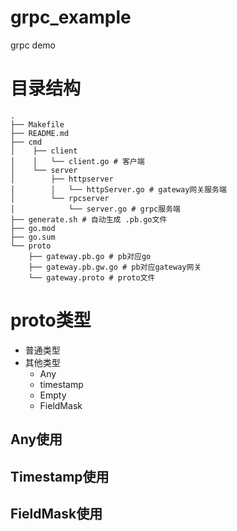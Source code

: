 # grpc_example
grpc demo

# 目录结构

```
.
├── Makefile
├── README.md
├── cmd
│    ├── client
│    │   └── client.go # 客户端
│    └── server
│        ├── httpserver
│        │   └── httpServer.go # gateway网关服务端
│        └── rpcserver
│            └── server.go # grpc服务端
├── generate.sh # 自动生成 .pb.go文件
├── go.mod
├── go.sum
└── proto
    ├── gateway.pb.go # pb对应go
    ├── gateway.pb.gw.go # pb对应gateway网关
    └── gateway.proto # proto文件
```

# proto类型
- 普通类型
- 其他类型 
  - Any
  - timestamp
  - Empty
  - FieldMask
  

## Any使用


## Timestamp使用


## FieldMask使用
